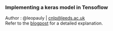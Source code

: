 ### Implementing a keras model in Tensoflow
Author : @leopauly | cnlp@leeds.ac.uk <br>
Refer to the [blogpost](https://leopauly.blogspot.com/2017/11/kerasintf.html) for a detailed explanation.
